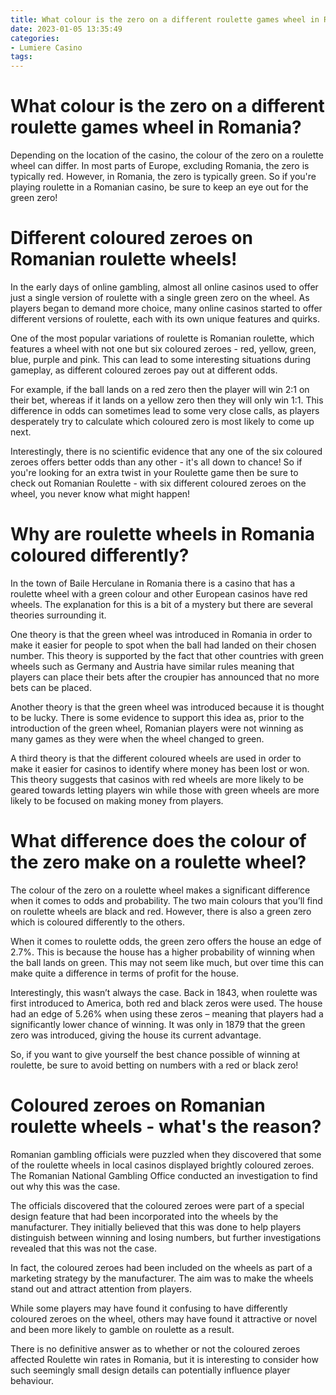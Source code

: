 ```yaml
---
title: What colour is the zero on a different roulette games wheel in Romania
date: 2023-01-05 13:35:49
categories:
- Lumiere Casino
tags:
---
```



#  What colour is the zero on a different roulette games wheel in Romania?

Depending on the location of the casino, the colour of the zero on a roulette wheel can differ. In most parts of Europe, excluding Romania, the zero is typically red. However, in Romania, the zero is typically green. So if you're playing roulette in a Romanian casino, be sure to keep an eye out for the green zero!

#  Different coloured zeroes on Romanian roulette wheels!

In the early days of online gambling, almost all online casinos used to offer just a single version of roulette with a single green zero on the wheel. As players began to demand more choice, many online casinos started to offer different versions of roulette, each with its own unique features and quirks.

One of the most popular variations of roulette is Romanian roulette, which features a wheel with not one but six coloured zeroes - red, yellow, green, blue, purple and pink. This can lead to some interesting situations during gameplay, as different coloured zeroes pay out at different odds.

For example, if the ball lands on a red zero then the player will win 2:1 on their bet, whereas if it lands on a yellow zero then they will only win 1:1. This difference in odds can sometimes lead to some very close calls, as players desperately try to calculate which coloured zero is most likely to come up next.

Interestingly, there is no scientific evidence that any one of the six coloured zeroes offers better odds than any other - it's all down to chance! So if you're looking for an extra twist in your Roulette game then be sure to check out Romanian Roulette - with six different coloured zeroes on the wheel, you never know what might happen!

#  Why are roulette wheels in Romania coloured differently?

In the town of Baile Herculane in Romania there is a casino that has a roulette wheel with a green colour and other European casinos have red wheels. The explanation for this is a bit of a mystery but there are several theories surrounding it.

One theory is that the green wheel was introduced in Romania in order to make it easier for people to spot when the ball had landed on their chosen number. This theory is supported by the fact that other countries with green wheels such as Germany and Austria have similar rules meaning that players can place their bets after the croupier has announced that no more bets can be placed.

Another theory is that the green wheel was introduced because it is thought to be lucky. There is some evidence to support this idea as, prior to the introduction of the green wheel, Romanian players were not winning as many games as they were when the wheel changed to green.

A third theory is that the different coloured wheels are used in order to make it easier for casinos to identify where money has been lost or won. This theory suggests that casinos with red wheels are more likely to be geared towards letting players win while those with green wheels are more likely to be focused on making money from players.

#  What difference does the colour of the zero make on a roulette wheel?

The colour of the zero on a roulette wheel makes a significant difference when it comes to odds and probability. The two main colours that you’ll find on roulette wheels are black and red. However, there is also a green zero which is coloured differently to the others.

When it comes to roulette odds, the green zero offers the house an edge of 2.7%. This is because the house has a higher probability of winning when the ball lands on green. This may not seem like much, but over time this can make quite a difference in terms of profit for the house.

Interestingly, this wasn’t always the case. Back in 1843, when roulette was first introduced to America, both red and black zeros were used. The house had an edge of 5.26% when using these zeros – meaning that players had a significantly lower chance of winning. It was only in 1879 that the green zero was introduced, giving the house its current advantage.

So, if you want to give yourself the best chance possible of winning at roulette, be sure to avoid betting on numbers with a red or black zero!

#  Coloured zeroes on Romanian roulette wheels - what's the reason?

Romanian gambling officials were puzzled when they discovered that some of the roulette wheels in local casinos displayed brightly coloured zeroes. The Romanian National Gambling Office conducted an investigation to find out why this was the case.

The officials discovered that the coloured zeroes were part of a special design feature that had been incorporated into the wheels by the manufacturer. They initially believed that this was done to help players distinguish between winning and losing numbers, but further investigations revealed that this was not the case.

In fact, the coloured zeroes had been included on the wheels as part of a marketing strategy by the manufacturer. The aim was to make the wheels stand out and attract attention from players.

While some players may have found it confusing to have differently coloured zeroes on the wheel, others may have found it attractive or novel and been more likely to gamble on roulette as a result.

There is no definitive answer as to whether or not the coloured zeroes affected Roulette win rates in Romania, but it is interesting to consider how such seemingly small design details can potentially influence player behaviour.